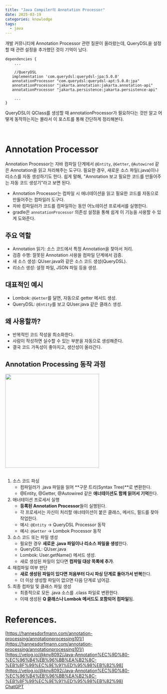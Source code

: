 ```yaml
---
title: "Java Compiler의 Annotation Processor"
date: 2025-03-19
categories: knowledge
tags:
  - java
---
```


개발 커뮤니티에 Annotation Processor 관련 질문이 올라왔는데, QueryDSL을 설정할 때 관련 설정을 추가했던 것이 기억이 났다.

```
dependencies {
    ...

    //QueryDSL
   implementation 'com.querydsl:querydsl-jpa:5.0.0'
   annotationProcessor "com.querydsl:querydsl-apt:5.0.0:jpa"
   annotationProcessor "jakarta.annotation:jakarta.annotation-api"
   annotationProcessor "jakarta.persistence:jakarta.persistence-api"

    ...
}
```

QueryDSL이 QClass를 생성할 때 annotationProcessor가 필요하다는 것만 알고 어떻게 동작하는지는 몰라서 이 포스트를 통해 간단하게 정리해본다.

<br>

# Annotation Processor

Annotation Processor는 자바 컴파일 단계에서 `@Entity`, `@Getter`, `@Autowired` 같은 Annotation을 읽고 처리해주는 도구다.
필요한 경우, 새로운 소스 파일(.java)이나 리소스를 자동 생성하기도 한다. 쉽게 말해, "Annotation 보고 필요한 코드를 만들어주는 자동 코드 생성기"라고 보면 된다.

- Annotation Processor는 컴파일 시 애너테이션을 읽고 필요한 코드를 자동으로 만들어주는 컴파일러 도구다.
- 자바 컴파일러가 코드를 컴파일하는 동안 어노테이션 프로세서를 실행한다.
- gradle은 `annotationProcessor` 의존성 설정을 통해 쉽게 이 기능을 사용할 수 있게 도와준다.

## 주요 역할

- Annotation 읽기: 소스 코드에서 특정 Annotation을 찾아서 처리.
- 검증 수행: 잘못된 Annotation 사용을 컴파일 단계에서 검증.
- 새 소스 생성: QUser.java와 같은 소스 코드 생성(QueryDSL).
- 리소스 생성: 설정 파일, JSON 파일 등을 생성.

## 대표적인 예시

- Lombok: `@Getter`를 달면, 자동으로 getter 메서드 생성.
- QueryDSL: `@Entity`를 보고 QUser.java 같은 클래스 생성.

## 왜 사용할까?

- 반복적인 코드 작성을 최소화한다.
- 사람이 작성하면 실수할 수 있는 부분을 자동으로 생성해준다.
- 결국 코드 가독성이 좋아지고, 생산성이 올라간다.

## Annotation Processing 동작 과정

<img src="{{ site.url }}{{ site.baseurl }}/assets/images/2025/20250319_01.png" width="300px"/><br><br>

1. 소스 코드 파싱
   - 컴파일러가 .java 파일을 읽어 **구문 트리(Syntax Tree)**로 변환한다.
   - @Entity, @Getter, @Autowired 같은 **애너테이션도 함께 읽어서 기억**한다.
2. 애너테이션 프로세서 실행
   - **등록된 Annotation Processor**들이 실행된다.
   - 각 프로세서는 자신이 처리할 애너테이션이 붙은 클래스, 메서드, 필드를 찾아 작업한다.
   - 예시: `@Entity` → QueryDSL Processor 동작
   - 예시: `@Getter` → Lombok Processor 동작
3. 소스 코드 또는 파일 생성
   - 필요한 경우 **새로운 .java 파일이나 리소스 파일을 생성**한다.
   - QueryDSL: QUser.java
   - Lombok: User.getName() 메서드 생성.
   - 새로 생성된 파일이 있다면 **컴파일 대상 목록에 추가**.
4. 재컴파일 여부 판단
   - **새로 생성된 파일이 있다면 처음부터 다시 파싱 단계로 돌아가서 반복**한다.
   - 더 이상 생성할 파일이 없으면 다음 단계로 넘어감.
5. 최종 컴파일 및 클래스 파일 생성
   - 최종적으로 모든 .java 소스를 .class 파일로 변환한다.
   - 이때 생성된 **Q 클래스나 Lombok 메서드도 포함되어 컴파일**됨.

# References.

[https://hannesdorfmann.com/annotation-processing/annotationprocessing101/](https://hannesdorfmann.com/annotation-processing/annotationprocessing101/)<br>
[https://velog.io/@kny8092/Java-Annotation%EC%9D%80-%EC%96%B4%EB%96%BB%EA%B2%8C-%EB%8F%99%EC%9E%91%ED%95%98%EB%82%98](https://velog.io/@kny8092/Java-Annotation%EC%9D%80-%EC%96%B4%EB%96%BB%EA%B2%8C-%EB%8F%99%EC%9E%91%ED%95%98%EB%82%98)<br>
[ChatGPT](https://chat.openai.com)<br>
